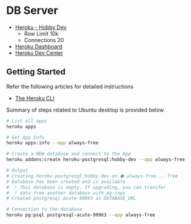 # DB Server
- [Heroku - Hobby Dev](https://www.heroku.com/pricing#data-services)
  - Row Limit 10k
  - Connections 20
- [Heroku Dashboard](https://data.heroku.com/)
- [Heroku Dev Center](https://devcenter.heroku.com/)

## Getting Started

Refer the following articles for detailed instructions
- [The Heroku CLI](https://stackabuse.com/adding-a-postgresql-database-to-a-node-js-app-on-heroku/)

Summary of steps related to Ubuntu desktop is provided below

```sh
# List all apps
heroku apps

# Get App Info
heroku apps:info --app always-free

# Create a NEW database and connect to the App
heroku addons:create heroku-postgresql:hobby-dev --app always-free

# Output
# Creating heroku-postgresql:hobby-dev on ⬢ always-free... free
# Database has been created and is available
#  ! This database is empty. If upgrading, you can transfer
#  ! data from another database with pg:copy
# Created postgresql-acute-90963 as DATABASE_URL

# Connection to the database
heroku pg:psql postgresql-acute-90963 --app always-free
```